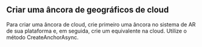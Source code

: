 ## <a name="creating-a-cloud-spatial-anchor"></a>Criar uma âncora de geográficos de cloud

Para criar uma âncora de cloud, crie primeiro uma âncora no sistema de AR de sua plataforma e, em seguida, crie um equivalente na cloud. Utilize o método CreateAnchorAsync.
